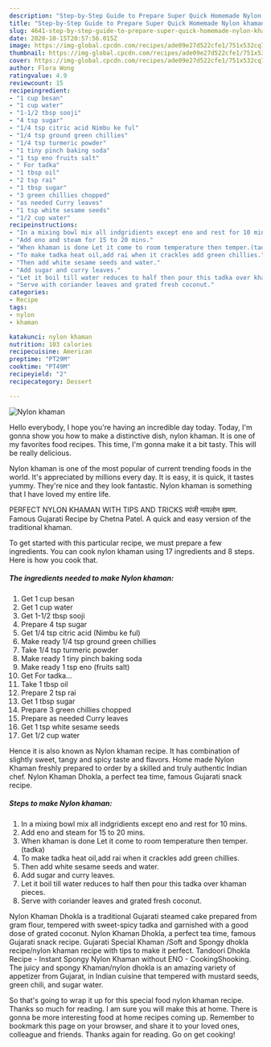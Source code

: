 ```yaml
---
description: "Step-by-Step Guide to Prepare Super Quick Homemade Nylon khaman"
title: "Step-by-Step Guide to Prepare Super Quick Homemade Nylon khaman"
slug: 4641-step-by-step-guide-to-prepare-super-quick-homemade-nylon-khaman
date: 2020-10-15T20:57:56.015Z
image: https://img-global.cpcdn.com/recipes/ade09e27d522cfe1/751x532cq70/nylon-khaman-recipe-main-photo.jpg
thumbnail: https://img-global.cpcdn.com/recipes/ade09e27d522cfe1/751x532cq70/nylon-khaman-recipe-main-photo.jpg
cover: https://img-global.cpcdn.com/recipes/ade09e27d522cfe1/751x532cq70/nylon-khaman-recipe-main-photo.jpg
author: Flora Wong
ratingvalue: 4.9
reviewcount: 15
recipeingredient:
- "1 cup besan"
- "1 cup water"
- "1-1/2 tbsp sooji"
- "4 tsp sugar"
- "1/4 tsp citric acid Nimbu ke ful"
- "1/4 tsp ground green chillies"
- "1/4 tsp turmeric powder"
- "1 tiny pinch baking soda"
- "1 tsp eno fruits salt"
- " For tadka"
- "1 tbsp oil"
- "2 tsp rai"
- "1 tbsp sugar"
- "3 green chillies chopped"
- "as needed Curry leaves"
- "1 tsp white sesame seeds"
- "1/2 cup water"
recipeinstructions:
- "In a mixing bowl mix all indgridients except eno and rest for 10 mins."
- "Add eno and steam for 15 to 20 mins."
- "When khaman is done Let it come to room temperature then temper.(tadka)"
- "To make tadka heat oil,add rai when it crackles add green chillies."
- "Then add white sesame seeds and water."
- "Add sugar and curry leaves."
- "Let it boil till water reduces to half then pour this tadka over khaman pieces."
- "Serve with coriander leaves and grated fresh coconut."
categories:
- Recipe
tags:
- nylon
- khaman

katakunci: nylon khaman 
nutrition: 103 calories
recipecuisine: American
preptime: "PT29M"
cooktime: "PT49M"
recipeyield: "2"
recipecategory: Dessert

---
```



![Nylon khaman](https://img-global.cpcdn.com/recipes/ade09e27d522cfe1/751x532cq70/nylon-khaman-recipe-main-photo.jpg)

Hello everybody, I hope you're having an incredible day today. Today, I'm gonna show you how to make a distinctive dish, nylon khaman. It is one of my favorites food recipes. This time, I'm gonna make it a bit tasty. This will be really delicious.

Nylon khaman is one of the most popular of current trending foods in the world. It's appreciated by millions every day. It is easy, it is quick, it tastes yummy. They're nice and they look fantastic. Nylon khaman is something that I have loved my entire life.

PERFECT NYLON KHAMAN WITH TIPS AND TRICKS स्पंजी नायलोन खमण. Famous Gujarati Recipe by Chetna Patel. A quick and easy version of the traditional khaman.


To get started with this particular recipe, we must prepare a few ingredients. You can cook nylon khaman using 17 ingredients and 8 steps. Here is how you cook that.

<!--inarticleads1-->

##### The ingredients needed to make Nylon khaman:

1. Get 1 cup besan
1. Get 1 cup water
1. Get 1-1/2 tbsp sooji
1. Prepare 4 tsp sugar
1. Get 1/4 tsp citric acid (Nimbu ke ful)
1. Make ready 1/4 tsp ground green chillies
1. Take 1/4 tsp turmeric powder
1. Make ready 1 tiny pinch baking soda
1. Make ready 1 tsp eno (fruits salt)
1. Get  For tadka...
1. Take 1 tbsp oil
1. Prepare 2 tsp rai
1. Get 1 tbsp sugar
1. Prepare 3 green chillies chopped
1. Prepare as needed Curry leaves
1. Get 1 tsp white sesame seeds
1. Get 1/2 cup water


Hence it is also known as Nylon khaman recipe. It has combination of slightly sweet, tangy and spicy taste and flavors. Home made Nylon Khaman freshly prepared to order by a skilled and truly authentic Indian chef. Nylon Khaman Dhokla, a perfect tea time, famous Gujarati snack recipe. 

<!--inarticleads2-->

##### Steps to make Nylon khaman:

1. In a mixing bowl mix all indgridients except eno and rest for 10 mins.
1. Add eno and steam for 15 to 20 mins.
1. When khaman is done Let it come to room temperature then temper.(tadka)
1. To make tadka heat oil,add rai when it crackles add green chillies.
1. Then add white sesame seeds and water.
1. Add sugar and curry leaves.
1. Let it boil till water reduces to half then pour this tadka over khaman pieces.
1. Serve with coriander leaves and grated fresh coconut.


Nylon Khaman Dhokla is a traditional Gujarati steamed cake prepared from gram flour, tempered with sweet-spicy tadka and garnished with a good dose of grated coconut. Nylon Khaman Dhokla, a perfect tea time, famous Gujarati snack recipe. Gujarati Special Khaman /Soft and Spongy dhokla recipe/nylon khaman recipe with tips to make it perfect. Tandoori Dhokla Recipe - Instant Spongy Nylon Khaman without ENO - CookingShooking. The juicy and spongy Khaman/nylon dhokla is an amazing variety of appetizer from Gujarat, in Indian cuisine that tempered with mustard seeds, green chili, and sugar water. 

So that's going to wrap it up for this special food nylon khaman recipe. Thanks so much for reading. I am sure you will make this at home. There is gonna be more interesting food at home recipes coming up. Remember to bookmark this page on your browser, and share it to your loved ones, colleague and friends. Thanks again for reading. Go on get cooking!
